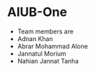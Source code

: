 # AIUB-One

- Team members are
- Adnan Khan
- Abrar Mohammad Alone
- Jannatul Morium
- Nahian Jannat Tanha
